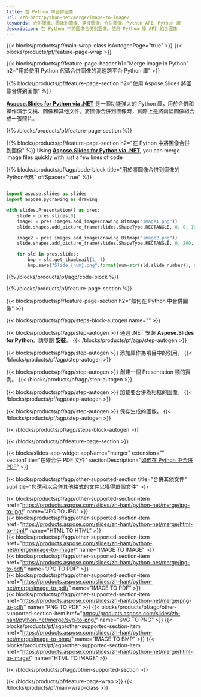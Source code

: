 ```yaml
---
title: 在 Python 中合併圖像
url: /zh-hant/python-net/merge/image-to-image/
keywords: 合併圖像、圖像到圖像、連接圖像、合併圖像、Python API、Python 庫
description: 在 Python 中將圖像合併到圖像。使用 Python 庫 API 組合圖像
---
```


{{< blocks/products/pf/main-wrap-class isAutogenPage="true" >}}
{{< blocks/products/pf/feature-page-wrap >}}

{{< blocks/products/pf/feature-page-header h1="Merge image in Python" h2="用於使用 Python 代碼合併圖像的高速跨平台 Python 庫" >}}

{{% blocks/products/pf/feature-page-section h2="使用 Aspose.Slides 將圖像合併到圖像" %}}

[**Aspose.Slides for Python via .NET**](https://products.aspose.com/slides/zh-hant/python-net/) 是一個功能強大的 Python 庫，用於合併和操作演示文稿、圖像和其他文件。將圖像合併到圖像時，實際上是將兩幅圖像組合成一張照片。

{{% /blocks/products/pf/feature-page-section %}}




{{% blocks/products/pf/feature-page-section  h2="在 Python 中將圖像合併到圖像" %}}
Using [**Aspose.Slides for Python via .NET**](https://products.aspose.com/slides/zh-hant/python-net/), you can merge image files quickly with just a few lines of code

{{% blocks/products/pf/agp/code-block title="用於將圖像合併到圖像的Python代碼" offSpacer="true" %}}
```python

import aspose.slides as slides
import aspose.pydrawing as drawing

with slides.Presentation() as pres:
    slide = pres.slides[0]
    image1 = pres.images.add_image(drawing.Bitmap("image1.png"))
	slide.shapes.add_picture_frame(slides.ShapeType.RECTANGLE, 0, 0, 100, 100, image1)

    image2 = pres.images.add_image(drawing.Bitmap("image2.png"))
	slide.shapes.add_picture_frame(slides.ShapeType.RECTANGLE, 0, 200, 100, 100, image2)

    for sld in pres.slides:
        bmp = sld.get_thumbnail(1, 1)
        bmp.save("Slide_{num}.png".format(num=str(sld.slide_number)), drawing.imaging.ImageFormat.png)
```
{{% /blocks/products/pf/agp/code-block %}}

{{% /blocks/products/pf/feature-page-section %}}




{{< blocks/products/pf/feature-page-section  h2="如何在 Python 中合併圖像" >}}


{{< blocks/products/pf/agp/steps-block-autogen name="" >}}


{{< blocks/products/pf/agp/step-autogen >}}
通過 .NET 安裝 **Aspose.Slides for Python**。請參閱 [**安裝**](https://docs.aspose.com/slides/python-net/installation/)。
{{< /blocks/products/pf/agp/step-autogen >}}

{{< blocks/products/pf/agp/step-autogen >}}
添加庫作為項目中的引用。
{{< /blocks/products/pf/agp/step-autogen >}}

{{< blocks/products/pf/agp/step-autogen >}}
創建一個 Presentation 類的實例。
{{< /blocks/products/pf/agp/step-autogen >}}

{{< blocks/products/pf/agp/step-autogen >}}
加載要合併為相框的圖像。
{{< /blocks/products/pf/agp/step-autogen >}}

{{< blocks/products/pf/agp/step-autogen >}}
保存生成的圖像。
{{< /blocks/products/pf/agp/step-autogen >}}


{{< /blocks/products/pf/agp/steps-block-autogen >}}


{{< /blocks/products/pf/feature-page-section >}}




{{< blocks/slides-app-widget  appName="merger" extension="" sectionTitle="在線合併 PDF 文件" sectionDescription="[如何在 Python 中合併 PDF](https://products.aspose.com/slides/zh-hant/python-net/merge/pdf/)" >}}

{{< blocks/products/pf/agp/other-supported-section title="合併其他文件" subTitle="您還可以合併其他格式的文件以獲得單個文件" >}}

{{< blocks/products/pf/agp/other-supported-section-item href="https://products.aspose.com/slides/zh-hant/python-net/merge/jpg-to-jpg/" name="JPG TO JPG" >}}    
{{< blocks/products/pf/agp/other-supported-section-item href="https://products.aspose.com/slides/zh-hant/python-net/merge/html-to-html/" name="HTML TO HTML" >}}  
{{< blocks/products/pf/agp/other-supported-section-item href="https://products.aspose.com/slides/zh-hant/python-net/merge/image-to-image/" name="IMAGE TO IMAGE" >}}  
{{< blocks/products/pf/agp/other-supported-section-item href="https://products.aspose.com/slides/zh-hant/python-net/merge/jpg-to-pdf/" name="JPG TO PDF" >}}  
{{< blocks/products/pf/agp/other-supported-section-item href="https://products.aspose.com/slides/zh-hant/python-net/merge/image-to-pdf/" name="IMAGE TO PDF" >}}  
{{< blocks/products/pf/agp/other-supported-section-item href="https://products.aspose.com/slides/zh-hant/python-net/merge/png-to-pdf/" name="PNG TO PDF" >}}
{{< blocks/products/pf/agp/other-supported-section-item href="https://products.aspose.com/slides/zh-hant/python-net/merge/svg-to-png/" name="SVG TO PNG" >}} 
{{< blocks/products/pf/agp/other-supported-section-item href="https://products.aspose.com/slides/zh-hant/python-net/merge/image-to-bmp/" name="IMAGE TO BMP" >}} 
{{< blocks/products/pf/agp/other-supported-section-item href="https://products.aspose.com/slides/zh-hant/python-net/merge/html-to-image/" name="HTML TO IMAGE" >}}    
  


{{< /blocks/products/pf/agp/other-supported-section >}}

{{< /blocks/products/pf/feature-page-wrap >}}
{{< /blocks/products/pf/main-wrap-class >}}